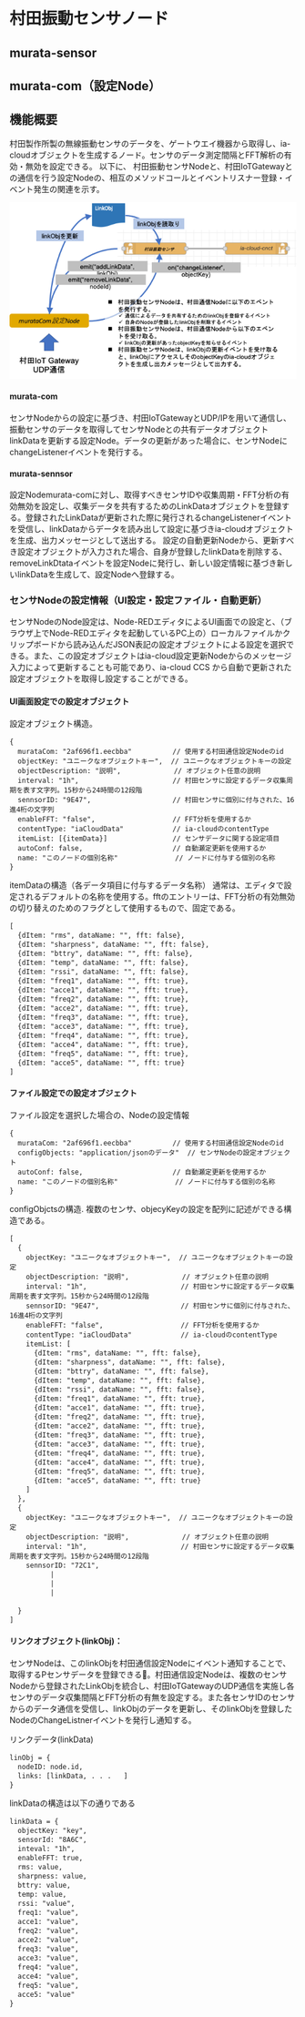 # 村田振動センサノード

## murata-sensor
## murata-com（設定Node）

## 機能概要
村田製作所製の無線振動センサのデータを、ゲートウエイ機器から取得し、ia-cloudオブジェクトを生成するノード。センサのデータ測定間隔とFFT解析の有効・無効を設定できる。
以下に、 村田振動センサNodeと、村田IoTGatewayとの通信を行う設定Nodeの、相互のメソッドコールとイベントリスナー登録・イベント発生の関連を示す。

![構成図](murata-sensor-diagram.png)

#### murata-com
センサNodeからの設定に基づき、村田IoTGatewayとUDP/IPを用いて通信し、振動センサのデータを取得してセンサNodeとの共有データオブジェクトlinkDataを更新する設定Node。データの更新があった場合に、センサNodeにchangeListenerイベントを発行する。

#### murata-sennsor
設定Nodemurata-comに対し、取得すべきセンサIDや収集周期・FFT分析の有効無効を設定し、収集データを共有するためのLinkDataオブジェクトを登録する。登録されたLinkDataが更新された際に発行されるchangeListenerイベントを受信し、linkDataからデータを読み出して設定に基づきia-cloudオブジェクトを生成、出力メッセージとして送出する。
設定の自動更新Nodeから、更新すべき設定オブジェクトが入力された場合、自身が登録したlinkDataを削除する、removeLinkDtataイベントを設定Nodeに発行し、新しい設定情報に基づき新しいlinkDataを生成して、設定Nodeへ登録する。

### センサNodeの設定情報（UI設定・設定ファイル・自動更新）
センサNodeのNode設定は、Node-REDエディタによるUI画面での設定と、（ブラウザ上でNode-REDエディタを起動しているPC上の）ローカルファイルかクリップボードから読み込んだJSON表記の設定オブジェクトによる設定を選択できる。また、この設定オブジェクトはia-cloud設定更新Nodeからのメッセージ入力によって更新することも可能であり、ia-cloud CCS から自動で更新された設定オブジェクトを取得し設定することができる。

#### UI画面設定での設定オブジェクト
 
設定オブジェクト構造。
```
{
  murataCom: "2af696f1.eecbba"          // 使用する村田通信設定Nodeのid
  objectKey: "ユニークなオブジェクトキー",  // ユニークなオブジェクトキーの設定
  objectDescription: "説明",             // オブジェクト任意の説明
  interval: "1h",                       // 村田センサに設定するデータ収集周期を表す文字列。15秒から24時間の12段階
  sennsorID: "9E47",                    // 村田センサに個別に付与された、16進4桁の文字列
  enableFFT: "false",                   // FFT分析を使用するか
  contentType: "iaCloudData"            // ia-cloudのcontentType
  itemList: [{itemData}]                // センサデータに関する設定項目
  autoConf: false,                      // 自動瀬定更新を使用するか
  name: "このノードの個別名称"              // ノードに付与する個別の名称
}
```
itemDataの構造（各データ項目に付与するデータ名称）
通常は、エディタで設定されるデフォルトの名称を使用する。fftのエントリーは、FFT分析の有効無効の切り替えのためのフラグとして使用するもので、固定である。
```
[
  {dItem: "rms", dataName: "", fft: false},
  {dItem: "sharpness", dataName: "", fft: false},
  {dItem: "bttry", dataName: "", fft: false},
  {dItem: "temp", dataName: "", fft: false},
  {dItem: "rssi", dataName: "", fft: false},
  {dItem: "freq1", dataName: "", fft: true},
  {dItem: "acce1", dataName: "", fft: true},
  {dItem: "freq2", dataName: "", fft: true},
  {dItem: "acce2", dataName: "", fft: true},
  {dItem: "freq3", dataName: "", fft: true},
  {dItem: "acce3", dataName: "", fft: true},
  {dItem: "freq4", dataName: "", fft: true},
  {dItem: "acce4", dataName: "", fft: true},
  {dItem: "freq5", dataName: "", fft: true},
  {dItem: "acce5", dataName: "", fft: true}
]
```
#### ファイル設定での設定オブジェクト
ファイル設定を選択した場合の、Nodeの設定情報
```
{
  murataCom: "2af696f1.eecbba"          // 使用する村田通信設定Nodeのid
  configObjects: "application/jsonのデータ"  // センサNodeの設定オブジェクト
  autoConf: false,                      // 自動瀬定更新を使用するか
  name: "このノードの個別名称"              // ノードに付与する個別の名称
}
```
configObjctsの構造.
複数のセンサ、objecyKeyの設定を配列に記述ができる構造である。
```
[
  {
    objectKey: "ユニークなオブジェクトキー",  // ユニークなオブジェクトキーの設定
    objectDescription: "説明",             // オブジェクト任意の説明
    interval: "1h",                       // 村田センサに設定するデータ収集周期を表す文字列。15秒から24時間の12段階
    sennsorID: "9E47",                    // 村田センサに個別に付与された、16進4桁の文字列
    enableFFT: "false",                   // FFT分析を使用するか
    contentType: "iaCloudData"            // ia-cloudのcontentType
    itemList: [
      {dItem: "rms", dataName: "", fft: false},
      {dItem: "sharpness", dataName: "", fft: false},
      {dItem: "bttry", dataName: "", fft: false},
      {dItem: "temp", dataName: "", fft: false},
      {dItem: "rssi", dataName: "", fft: false},
      {dItem: "freq1", dataName: "", fft: true},
      {dItem: "acce1", dataName: "", fft: true},
      {dItem: "freq2", dataName: "", fft: true},
      {dItem: "acce2", dataName: "", fft: true},
      {dItem: "freq3", dataName: "", fft: true},
      {dItem: "acce3", dataName: "", fft: true},
      {dItem: "freq4", dataName: "", fft: true},
      {dItem: "acce4", dataName: "", fft: true},
      {dItem: "freq5", dataName: "", fft: true},
      {dItem: "acce5", dataName: "", fft: true}
    ]
  },
  {
    objectKey: "ユニークなオブジェクトキー",  // ユニークなオブジェクトキーの設定
    objectDescription: "説明",             // オブジェクト任意の説明
    interval: "1h",                       // 村田センサに設定するデータ収集周期を表す文字列。15秒から24時間の12段階
    sennsorID: "72C1",
          |
          |
          |
          
  }
]
```

#### リンクオブジェクト(linkObj)：

センサNodeは、このlinkObjを村田通信設定Nodeにイベント通知することで、取得するPセンサデータを登録できる。村田通信設定Nodeは、複数のセンサNodeから登録されたLinkObjを統合し、村田IoTGatewayのUDP通信を実施し各センサのデータ収集間隔とFFT分析の有無を設定する。また各センサIDのセンサからのデータ通信を受信し、linkObjのデータを更新し、そのlinkObjを登録したNodeのChangeListnerイベントを発行し通知する。  

リンクデータ(linkData)  
```
linObj = {
  nodeID: node.id,
  links: [linkData, . . .   ]
}
```
linkDataの構造は以下の通りである
```
linkData = {
  objectKey: "key",
  sensorId: "8A6C",
  inteval: "1h",
  enableFFT: true,
  rms: value,
  sharpness: value,
  bttry: value,
  temp: value,
  rssi: "value",
  freq1: "value",
  acce1: "value",
  freq2: "value",
  acce2: "value",
  freq3: "value",
  acce3: "value",
  freq4: "value",
  acce4: "value",
  freq5: "value",
  acce5: "value"
} 
```